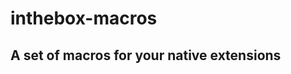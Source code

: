 inthebox-macros
========
A set of macros for your native extensions
---------------------------------------------------------------
